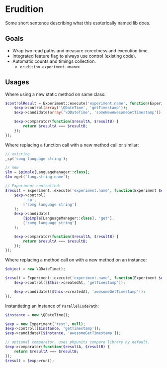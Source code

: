 # Erudition

Some short sentence describing what this esoterically named lib does.

## Goals

- Wrap two read paths and measure corectness and execution time.
- Integrated feature flag to always use control (existing code).
- Automatic counts and timings collection.
	- `erudition.experiment.<name>`


## Usages

Where using a new static method on same class:
```php
$controlResult = Experiment::execute('experiment.name', function(Experiment $exp) {
    $exp->control(array('\QDateTime', 'getTimestamp'));
    $exp->candidate(array('\QDateTime', 'someNewAwesomeGetTimestamp'));

    $exp->comparator(function($resultA, $resultB) {
        return $resultA === $resultB;
    });
});
```

Where replacing a function call with a new method call or similar:
```php
// existing
_sp('somg language string');

// new
$lm = $pimple[LanguageManager::class];
$lm->get('lang.string.name');

// Experiment controlled:
$result = Experiment::execute('experiment.name', function(Experiment $exp) use($pimple) {
    $exp->control(
        '_sp',
        ['somg language string']
    );
    $exp->candidate(
        [$pimple[LanguageManager::class], 'get'],
        ['somg language string']
    );

    $exp->comparator(function($resultA, $resultB) {
        return $resultA === $resultB;
    });
});
```

Where replacing a method call on with a new method on an instance:
```php
$object = new \QDateTime();

$result = Experiment::execute('experiment.name', function(Experiment $exp) use($object) {
    $exp->control([$this->createdAt, 'getTimestamp']);

    $exp->candidate([$this->createdAt, 'awesomeGetTimestamp']);
});
```

Instantiating an instance of `ParallelCodePath`:
```php
$instance = new \QDateTime();

$exp = new Experiment('test', null);
$exp->control([$instance, 'getTimestamp']);
$exp->candidate([$instance, 'awesomeGetTimestamp']);

// optional comparator, uses phpunits compare library by default.
$exp->comparator(function($resultA, $resultB) {
    return $resultA === $resultB;
});
$result = $exp->run();
```

